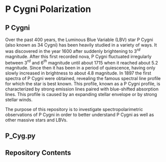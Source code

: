 # P Cygni Polarization

## P Cygni

Over the past 400 years, the Luminous Blue Variable (LBV) star P Cygni (also known as 34 Cygni) has been heavily studied in a variety of ways. It was discovered in the year 1600 after suddenly brightening to 3$^{rd}$ magnitude. After this first recorded nova, P Cygni fluctuated irregularly between 3$^{rd}$ and 6$^{th}$ magnitude until about 1715 when it reached about 5.2 magnitude. Since then it has been in a period of quiescence, having only slowly increased in brightness to about 4.8 magnitude. In 1897 the first spectra of P Cygni were obtained, revealing the famous spectral line profile for which the star is best known. This profile, known as a P Cygni profile, is characterized by strong emission lines paired with blue-shifted absorption lines. This profile is caused by an expanding stellar envelope or by strong stellar winds.

The purpose of this repository is to investigate spectropolarimetric observations of P Cygni in order to better understand P Cygni as well as other massive stars and LBVs.


## P_Cyg.py



## Repository Contents
